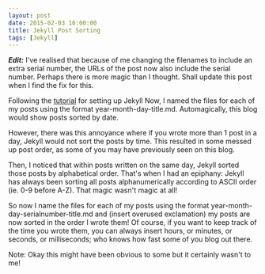 ```yaml
---
layout: post
date: 2015-02-03 16:00:00
title: Jekyll Post Sorting
tags: [Jekyll]
---
```


___Edit:___ I've realised that because of me changing the filenames to include an extra serial number, the URLs of the post now also include the serial number. Perhaps there is more magic than I thought. Shall update this post when I find the fix for this.

Following the [tutorial](https://github.com/ksami/ksami.github.io/blob/master/README.md/) for setting up Jekyll Now, I named the files for each of my posts using the format year-month-day-title.md. Automagically, this blog would show posts sorted by date.

However, there was this annoyance where if you wrote more than 1 post in a day, Jekyll would not sort the posts by time. This resulted in some messed up post order, as some of you may have previously seen on this blog.

Then, I noticed that within posts written on the same day, Jekyll sorted those posts by alphabetical order. That's when I had an epiphany: Jekyll has always been sorting all posts alphanumerically according to ASCII order (ie. 0-9 before A-Z). That magic wasn't magic at all!

So now I name the files for each of my posts using the format year-month-day-serialnumber-title.md and (insert overused exclamation) my posts are now sorted in the order I wrote them! Of course, if you want to keep track of the time you wrote them, you can always insert hours, or minutes, or seconds, or milliseconds; who knows how fast some of you blog out there.

Note: Okay this might have been obvious to some but it certainly wasn't to me!